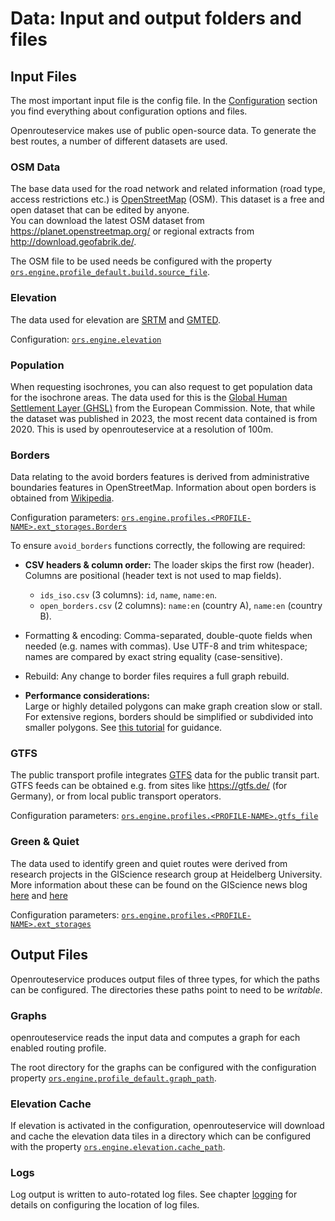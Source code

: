 # Data: Input and output folders and files

## Input Files

The most important input file is the config file.
In the [Configuration](configuration/index.md) section you find everything about configuration options and files.

Openrouteservice makes use of public open-source data. To generate the best routes, a number of different datasets are used.

### OSM Data
The base data used for the road network and related information (road type, access restrictions etc.) is [OpenStreetMap](https://openstreetmap.org) (OSM). This dataset is a free and open dataset that can be edited by anyone.  
You can download the latest OSM dataset from https://planet.openstreetmap.org/ or regional extracts from http://download.geofabrik.de/.

The OSM file to be used needs be configured with the property [
`ors.engine.profile_default.build.source_file`](configuration/engine/index.md).

### Elevation
The data used for elevation are [SRTM](http://srtm.csi.cgiar.org/) and [GMTED](https://www.usgs.gov/coastal-changes-and-impacts/gmted2010).  

Configuration: [`ors.engine.elevation`](configuration/engine/elevation.md)

### Population
When requesting isochrones, you can also request to get population data for the isochrone areas. The data used for this is the [Global Human Settlement Layer (GHSL)](https://ghsl.jrc.ec.europa.eu/ghs_pop2023.php) from the European Commission.
Note, that while the dataset was published in 2023, the most recent data contained is from 2020. This is used by openrouteservice at a resolution of 100m.

### Borders
Data relating to the avoid borders features is derived from administrative boundaries features in OpenStreetMap. Information about open borders is obtained from [Wikipedia](https://en.wikipedia.org/wiki/Open_border).

Configuration parameters: [
`ors.engine.profiles.<PROFILE-NAME>.ext_storages.Borders`](configuration/engine/profiles/build.md#borders)

To ensure `avoid_borders` functions correctly, the following are required:

- **CSV headers & column order:** The loader skips the first row (header). Columns are positional (header text is not used to map fields).
  - `ids_iso.csv` (3 columns): `id`, `name`, `name:en`.
  - `open_borders.csv` (2 columns): `name:en` (country A), `name:en` (country B).
- Formatting & encoding: Comma-separated, double-quote fields when needed (e.g. names with commas). Use UTF-8 and trim whitespace; names are compared by exact string equality (case-sensitive).
- Rebuild: Any change to border files requires a full graph rebuild.

- **Performance considerations:**  
  Large or highly detailed polygons can make graph creation slow or stall.  
  For extensive regions, borders should be simplified or subdivided into smaller polygons. See [this tutorial](example-setups/countries_grid.md) for guidance.

### GTFS
The public transport profile integrates [GTFS](https://developers.google.com/transit/gtfs) data for the public transit part. GTFS feeds can be obtained e.g. from sites like https://gtfs.de/ (for Germany), or from local public transport operators.

Configuration parameters: [`ors.engine.profiles.<PROFILE-NAME>.gtfs_file`](configuration/engine/profiles/build.md)

### Green & Quiet
The data used to identify green and quiet routes were derived from research projects in the GIScience research group at Heidelberg University. 
More information about these can be found on the GIScience news blog [here](https://giscienceblog.uni-heidelberg.de/2017/07/03/healthy-routing-prefering-green-areas-added-to-openrouteserviceorg/) and [here](http://giscienceblog.uni-heidelberg.de/2017/07/10/reducing-stress-by-avoiding-noise-with-quiet-routing-in-openrouteservice/)

Configuration parameters: [
`ors.engine.profiles.<PROFILE-NAME>.ext_storages`](configuration/engine/profiles/build.md#ext_storages)


## Output Files

Openrouteservice produces output files of three types, for which the paths can be configured. The directories these paths point to need to be *writable*. 

### Graphs

openrouteservice reads the input data and computes a graph for each enabled routing profile. 

The root directory for the graphs can be configured with the configuration property [
`ors.engine.profile_default.graph_path`](configuration/engine/index.md).

### Elevation Cache

If elevation is activated in the configuration, openrouteservice will download and cache the elevation data tiles in a directory
which can be configured with the property [`ors.engine.elevation.cache_path`](configuration/engine/index.md).

### Logs

Log output is written to auto-rotated log files.
See chapter [logging](configuration/logging.md) for details on configuring the location of log files.
